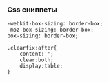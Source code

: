 ### Css сниппеты

```
-webkit-box-sizing: border-box;
-moz-box-sizing: border-box;
box-sizing: border-box;
```

```
.clearfix:after{
    content:'';
    clear:both;
    display:table;
}
```